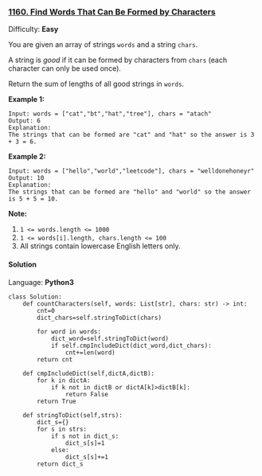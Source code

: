 ### [1160\. Find Words That Can Be Formed by Characters](https://leetcode.com/problems/find-words-that-can-be-formed-by-characters/)

Difficulty: **Easy**


You are given an array of strings `words` and a string `chars`.

A string is _good_ if it can be formed by characters from `chars` (each character can only be used once).

Return the sum of lengths of all good strings in `words`.

**Example 1:**

```
Input: words = ["cat","bt","hat","tree"], chars = "atach"
Output: 6
Explanation: 
The strings that can be formed are "cat" and "hat" so the answer is 3 + 3 = 6.
```

**Example 2:**

```
Input: words = ["hello","world","leetcode"], chars = "welldonehoneyr"
Output: 10
Explanation: 
The strings that can be formed are "hello" and "world" so the answer is 5 + 5 = 10.
```

**Note:**

1.  `1 <= words.length <= 1000`
2.  `1 <= words[i].length, chars.length <= 100`
3.  All strings contain lowercase English letters only.


#### Solution

Language: **Python3**

```python3
class Solution:
    def countCharacters(self, words: List[str], chars: str) -> int:
        cnt=0
        dict_chars=self.stringToDict(chars)
        
        for word in words:
            dict_word=self.stringToDict(word)
            if self.cmpIncludeDict(dict_word,dict_chars):
                cnt+=len(word)
        return cnt
    
    def cmpIncludeDict(self,dictA,dictB):
        for k in dictA:
            if k not in dictB or dictA[k]>dictB[k]:
                return False
        return True
    
    def stringToDict(self,strs):
        dict_s={}
        for s in strs:
            if s not in dict_s:
                dict_s[s]=1
            else:
                dict_s[s]+=1
        return dict_s
```
